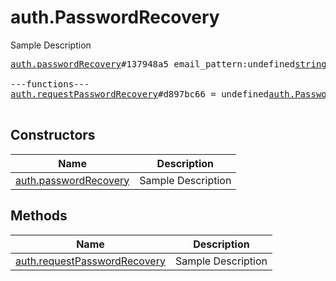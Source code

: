 # auth.PasswordRecovery

Sample Description

<pre>
<a href="../constructor/auth.passwordRecovery">auth.passwordRecovery</a>#137948a5 email_pattern:undefined<a href="../type/string.md">string</a> = undefined<a href="../type/auth.PasswordRecovery.md">auth.PasswordRecovery</a>;

---functions---
<a href="../method/auth.requestPasswordRecovery">auth.requestPasswordRecovery</a>#d897bc66 = undefined<a href="../type/auth.PasswordRecovery.md">auth.PasswordRecovery</a>;

</pre>

## Constructors

| Name | Description |
|------|-------------|
| [auth.passwordRecovery](../constructor/auth.passwordRecovery.md) | Sample Description |

## Methods

| Name | Description |
|------|-------------|
| [auth.requestPasswordRecovery](../method/auth.requestPasswordRecovery.md) | Sample Description |
